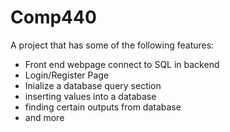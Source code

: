 # Comp440
A project that has some of the following features:
- Front end webpage connect to SQL in backend
- Login/Register Page
- Inialize a database query section
- inserting values into a database
- finding certain outputs from database 
- and more
